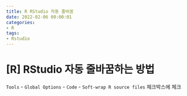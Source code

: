 ```yaml
---
title: R RStudio 자동 줄바꿈
date: 2022-02-06 00:00:01
categories:
- R
tags:
- Rstudio
---
```


# [R] RStudio 자동 줄바꿈하는 방법
`Tools` - `Global Options` - `Code` - `Soft-wrap R source files` 체크박스에 체크